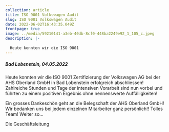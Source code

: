 ```yaml
---
collection: article
title: ISO 9001 Volkswagen Audit
slug: ISO 9001 Volkswagen Audit
date: 2022-06-02T16:43:35.049Z
frontpage: true
image: ../media/59210141-a3eb-40db-8cf0-448ba2249e92_1_105_c.jpeg
description: |-
  
  Heute konnten wir die ISO 9001
---
```

##### Bad Lobenstein, 04.05.2022

Heute konnten wir die ISO 9001 Zertifizierung der Volkswagen AG bei der AHS Oberland GmbH in Bad Lobenstein erfolgreich abschliessen!
Zahlreiche Stunden und Tage der intensiven Vorarbeit sind nun vorbei und führten zu einem positiven Ergebnis ohne nennenswerte Auffälligkeiten!

Ein grosses Dankeschön geht an die Belegschaft der AHS Oberland GmbH!
Wir bedanken uns bei jedem einzelnen Mitarbeiter ganz persönlich!!
Tolles Team! Weiter so…

Die Geschäftsleitung